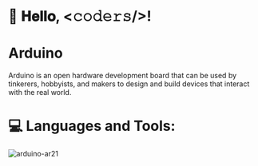 # :wave: 𝐇𝐞𝐥𝐥𝐨, <𝚌𝚘𝚍𝚎𝚛𝚜/>!

# Arduino
Arduino is an open hardware development board that can be used by tinkerers, hobbyists, and makers to design and build devices that interact with the real world.

# :computer: Languages and Tools:
![arduino-ar21](https://user-images.githubusercontent.com/118696796/214902655-aca30bec-cf02-4336-b314-2724a5d452c6.png)
